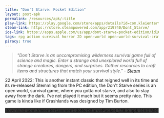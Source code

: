 ```yaml
---
title: "Don't Starve: Pocket Edition"
layout: post-apk
permalink: /resources/apk/:title
play-link: https://play.google.com/store/apps/details?id=com.kleientertainment.doNotStarvePocket
steam-link: https://store.steampowered.com/app/219740/Dont_Starve/
ios-link: https://apps.apple.com/us/app/dont-starve-pocket-edition/id1012298403
tags: rpg action survival horror 2D open-world open-world-survival-craft crafting
piracy: true
---
```


> _"Don’t Starve is an uncompromising wilderness survival game full of science and magic. Enter a strange and unexplored world full of strange creatures, dangers, and surprises. Gather resources to craft items and structures that match your survival style." - <a href="https://store.steampowered.com/app/219740/Dont_Starve/" target="_blank">Steam</a>_

<span class="timestamp">22 April 2022:</span> This is another instant classic that reigned well in its time and its re-releases! Stemming from the PC edition, the Don't Starve series is an open world, survival game, where you gotta not starve, and also to stay away from the dark. I've not played it much but it seems pretty nice. This game is kinda like if Crashlands was designed by Tim Burton.

<div class="text-center">
    <a class="btn btn-dark btn-block w-100" onclick='apk("com.kleientertainment.doNotStarvePocket_1.19.5.apk")' style="text-decoration: none; background-color: #333;"> Download <b>com.kleientertainment.doNotStarvePocket_1.19.5.apk</b> (464 MB)</a>
</div>

